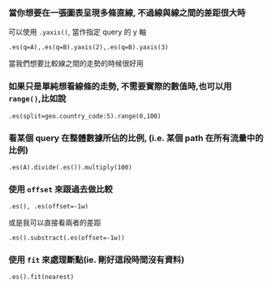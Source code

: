 ### 當你想要在一張圖表呈現多條直線, 不過線與線之間的差距很大時
可以使用 `.yaxis()`, 當作指定 query 的 y 軸

```
.es(q=A),.es(q=B).yaxis(2),.es(q=B).yaxis(3)
```

當我們想要比較線之間的走勢的時候很好用

### 如果只是單純想看線條的走勢, 不需要實際的數值時,也可以用 `range()`,比如說

```
.es(split=geo.country_code:5).range(0,100)
```


### 看某個 query 在整體數據所佔的比例, (i.e. 某個 path 在所有流量中的比例)
```
.es(A).divide(.es()).multiply(100)
```

### 使用 `offset` 來跟過去做比較

```
.es(), .es(offset=-1w)
```

或是我可以直接看兩者的差距
```
.es().substract(.es(offset=-1w))
```

### 使用 `fit` 來處理斷點(ie. 剛好這段時間沒有資料)
```
.es().fit(nearest)
```
